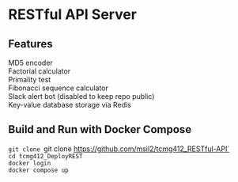 # RESTful API Server

## Features
MD5 encoder  
Factorial calculator  
Primality test  
Fibonacci sequence calculator  
Slack alert bot (disabled to keep repo public)  
Key-value database storage via Redis 

## Build and Run with Docker Compose
`git clone `git clone https://github.com/msil2/tcmg412_RESTful-API`  
`cd tcmg412_DeployREST`  
`docker login`  
`docker compose up`
